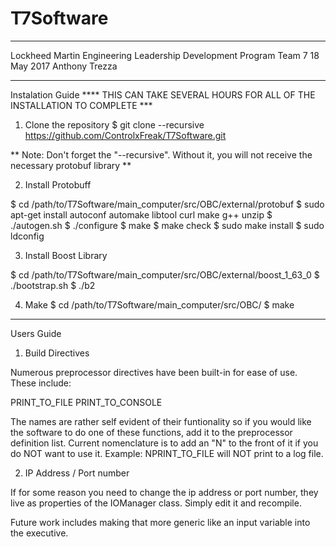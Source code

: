 # T7Software
---------------------------------------------------------------------------------------------------------------
Lockheed Martin 
Engineering Leadership Development Program
Team 7
18 May 2017
Anthony Trezza

---------------------------------------------------------------------------------------------------------------

Instalation Guide
**** THIS CAN TAKE SEVERAL HOURS FOR ALL OF THE INSTALLATION TO COMPLETE ***
1. Clone the repository
$ git clone --recursive https://github.com/ControlxFreak/T7Software.git

** Note: Don't forget the "--recursive".  Without it, you will not receive the necessary protobuf library **

2. Install Protobuff 

$ cd /path/to/T7Software/main_computer/src/OBC/external/protobuf
$ sudo apt-get install autoconf automake libtool curl make g++ unzip
$ ./autogen.sh
$ ./configure
$ make
$ make check
$ sudo make install
$ sudo ldconfig

3. Install Boost Library

$ cd /path/to/T7Software/main_computer/src/OBC/external/boost_1_63_0
$ ./bootstrap.sh
$ ./b2

4. Make
$ cd /path/to/T7Software/main_computer/src/OBC/
$ make

---------------------------------------------------------------------------------------------------------------

Users Guide

1. Build Directives

Numerous preprocessor directives have been built-in for ease of use.  These include:

PRINT_TO_FILE
PRINT_TO_CONSOLE

The names are rather self evident of their funtionality so if you would like the software to do one of these functions, add it to the preprocessor definition list.
Current nomenclature is to add an "N" to the front of it if you do NOT want to use it.  Example: NPRINT_TO_FILE will NOT print to a log file.

2. IP Address / Port number

If for some reason you need to change the ip address or port number, they live as properties of the IOManager class.  Simply edit it and recompile.

Future work includes making that more generic like an input variable into the executive.
